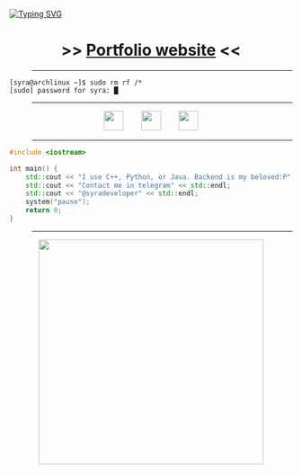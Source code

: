 <a href="https://git.io/typing-svg"><img src="https://readme-typing-svg.demolab.com?font=Inter&weight=700&size=60&pause=1000&color=F7F7F7&center=true&vCenter=true&random=true&width=1020&height=60&lines=Syra+Developer" alt="Typing SVG" /></a>
<h1 align="center">>> <a href="https://pivosteve.github.io/2501">Portfolio website</a> <<</h1>

> ** **
```
[syra@archlinux ~]$ sudo rm rf /*
[sudo] password for syra: █
```

> ** **
<div align="center">
  
  [<img src="https://www.svgrepo.com/download/448261/youtube.svg" width="35">](https://www.youtube.com/@SyraDeveloper) &nbsp;&nbsp;&nbsp;&nbsp;&nbsp;&nbsp;
  [<img src="https://www.svgrepo.com/download/353655/discord-icon.svg" width="35">](https://discordapp.com/users/518694588609986572/) &nbsp;&nbsp;&nbsp;&nbsp;&nbsp;&nbsp;
  [<img src="https://avatars.githubusercontent.com/u/169077550?s=200&v=4" width="35">](https://github.com/TFZO) 
  
</div>

> ** **
```cpp
#include <iostream>

int main() {
    std::cout << "I use C++, Python, or Java. Backend is my beloved:P" << std::endl;
    std::cout << "Contact me in telegram" << std::endl;
    std::cout << "@syradeveloper" << std::endl;
    system("pause");
    return 0;
}
```
> ** **
<p align="center" >
    <img src='https://github-readme-stats.vercel.app/api?username=syradeveloper&show_icons=true&theme=tokyonight&rank_icon=github' width='400'>
</p>
